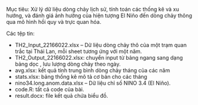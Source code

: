 Mục tiêu: 
Xử lý dữ liệu dòng chảy lịch sử, tính toán các thống kê và xu hướng, và đánh giá ảnh hưởng của hiện tượng El Niño đến dòng chảy thông qua mô hình hồi quy và trực quan hóa.


Các tệp tin:
- TH2_Input_22166022.xlsx – Dữ liệu dòng chảy thô của một trạm quan trắc tại Thái Lan, mỗi sheet tương ứng với một năm.
- TH2_Output_22166022.xlsx: chuyển input từ bảng ngang sang dạng bảng dọc , lưu lượng dòng chảy theo ngày.
- avg.xlsx: kết quả tính trung bình dòng chảy tháng của các năm
- stats.xlsx: bảng thống kê mô tả cơ bản cho các tháng 
- nino34.long.anom.data.xlsx – Dữ liệu chỉ số NINO 3.4 (El Niño).
- code.R: tất cả code của bài.
- result.docx: file kết quả chứa biểu đồ.
  
